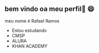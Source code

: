 ## bem vindo oa meu perfil👋 😄

meu nome é Rafael Ramos

- Estou estudando
- CMSP
- ALURA
- KHAN ACADEMY
